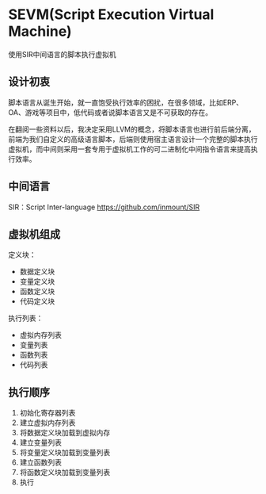 # SEVM(Script Execution Virtual Machine)

使用SIR中间语言的脚本执行虚拟机

## 设计初衷

脚本语言从诞生开始，就一直饱受执行效率的困扰，在很多领域，比如ERP、OA、游戏等项目中，低代码或者说脚本语言又是不可获取的存在。

在翻阅一些资料以后，我决定采用LLVM的概念，将脚本语言也进行前后端分离，前端为我们自定义的高级语言脚本，后端则使用宿主语言设计一个完整的脚本执行虚拟机，而中间则采用一套专用于虚拟机工作的可二进制化中间指令语言来提高执行效率。

## 中间语言

SIR：Script Inter-language <https://github.com/inmount/SIR>

## 虚拟机组成

定义块：

* 数据定义块
* 变量定义块
* 函数定义块
* 代码定义块

执行列表：

* 虚拟内存列表
* 变量列表
* 函数列表
* 代码列表

## 执行顺序

1. 初始化寄存器列表
2. 建立虚拟内存列表
3. 将数据定义块加载到虚拟内存
4. 建立变量列表
5. 将变量定义块加载到变量列表
8. 建立函数列表
9. 将函数定义块加载到变量列表
10. 执行
